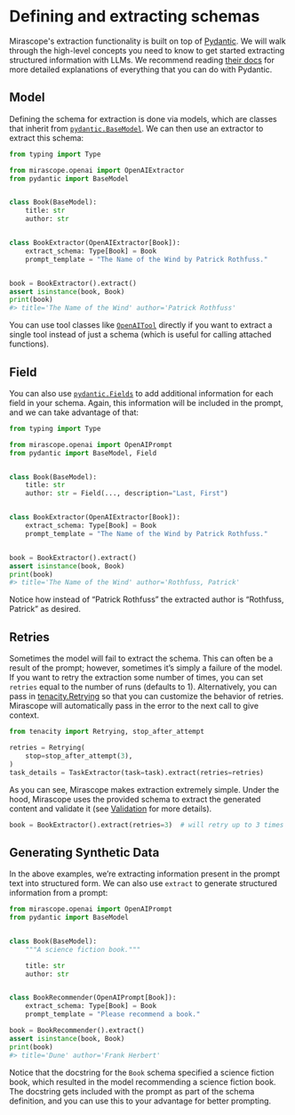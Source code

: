 # Defining and extracting schemas

Mirascope's extraction functionality is built on top of [Pydantic](https://pydantic.dev/). We will walk through the high-level concepts you need to know to get started extracting structured information with LLMs. We recommend reading [their docs](https://docs.pydantic.dev/latest/) for more detailed explanations of everything that you can do with Pydantic.

## Model

Defining the schema for extraction is done via models, which are classes that inherit from [`pydantic.BaseModel`](https://docs.pydantic.dev/latest/concepts/models/). We can then use an extractor to extract this schema:

```python
from typing import Type

from mirascope.openai import OpenAIExtractor
from pydantic import BaseModel


class Book(BaseModel):
	title: str
	author: str


class BookExtractor(OpenAIExtractor[Book]):
	extract_schema: Type[Book] = Book
	prompt_template = "The Name of the Wind by Patrick Rothfuss."


book = BookExtractor().extract()
assert isinstance(book, Book)
print(book)
#> title='The Name of the Wind' author='Patrick Rothfuss'
```

You can use tool classes like [`OpenAITool`](../api/openai/tools.md#mirascope.openai.tools.OpenAITool) directly if you want to extract a single tool instead of just a schema (which is useful for calling attached functions).

## Field

You can also use [`pydantic.Fields`](https://docs.pydantic.dev/latest/concepts/fields/) to add additional information for each field in your schema. Again, this information will be included in the prompt, and we can take advantage of that:

```python
from typing import Type

from mirascope.openai import OpenAIPrompt
from pydantic import BaseModel, Field


class Book(BaseModel):
	title: str
	author: str = Field(..., description="Last, First")


class BookExtractor(OpenAIExtractor[Book]):
	extract_schema: Type[Book] = Book
	prompt_template = "The Name of the Wind by Patrick Rothfuss."


book = BookExtractor().extract()
assert isinstance(book, Book)
print(book)
#> title='The Name of the Wind' author='Rothfuss, Patrick'
```

Notice how instead of “Patrick Rothfuss” the extracted author is “Rothfuss, Patrick” as desired.

## Retries

Sometimes the model will fail to extract the schema. This can often be a result of the prompt; however, sometimes it’s simply a failure of the model. If you want to retry the extraction some number of times, you can set `retries` equal to the number of runs (defaults to 1). Alternatively, you can pass in [tenacity.Retrying](https://tenacity.readthedocs.io/en/latest/) so that you can customize the behavior of retries. Mirascope will automatically pass in the error to the next call to give context.

```python
from tenacity import Retrying, stop_after_attempt

retries = Retrying(
    stop=stop_after_attempt(3),
)
task_details = TaskExtractor(task=task).extract(retries=retries)
```

As you can see, Mirascope makes extraction extremely simple. Under the hood, Mirascope uses the provided schema to extract the generated content and validate it (see [Validation](validation.md) for more details).

```python
book = BookExtractor().extract(retries=3)  # will retry up to 3 times 
```

## Generating Synthetic Data

In the above examples, we’re extracting information present in the prompt text into structured form. We can also use `extract` to generate structured information from a prompt:

```python
from mirascope.openai import OpenAIPrompt
from pydantic import BaseModel


class Book(BaseModel):
	"""A science fiction book."""

	title: str
	author: str


class BookRecommender(OpenAIPrompt[Book]):
	extract_schema: Type[Book] = Book
	prompt_template = "Please recommend a book."

book = BookRecommender().extract()
assert isinstance(book, Book)
print(book)
#> title='Dune' author='Frank Herbert'
```

Notice that the docstring for the `Book` schema specified a science fiction book, which resulted in the model recommending a science fiction book. The docstring gets included with the prompt as part of the schema definition, and you can use this to your advantage for better prompting.
